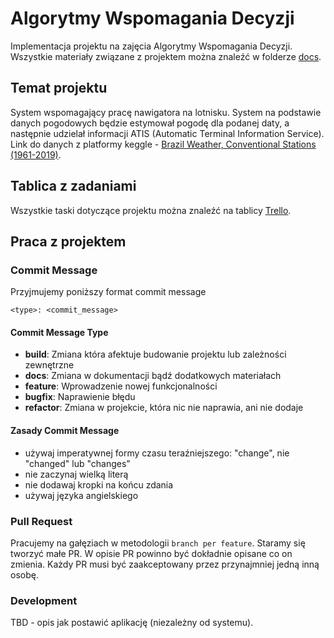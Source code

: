 # Algorytmy Wspomagania Decyzji
Implementacja projektu na zajęcia Algorytmy Wspomagania Decyzji. Wszystkie materiały związane z projektem można znaleźć w folderze [docs](docs).

## Temat projektu

System wspomagający pracę nawigatora na lotnisku. System na podstawie danych pogodowych będzie estymował pogodę dla podanej daty, a następnie udzielał informacji ATIS (Automatic Terminal Information Service). Link do danych z platformy keggle - [Brazil Weather, Conventional Stations (1961-2019)](https://www.kaggle.com/saraivaufc/conventional-weather-stations-brazil).

## Tablica z zadaniami
Wszystkie taski dotyczące projektu można znaleźć na tablicy [Trello](https://trello.com/b/kwvxK6kq/awd-ciskowski).

## Praca z projektem

### Commit Message
Przyjmujemy poniższy format commit message

```
<type>: <commit_message>
```

#### Commit Message Type
* **build**: Zmiana która afektuje budowanie projektu lub zależności zewnętrzne
* **docs**: Zmiana w dokumentacji bądź dodatkowych materiałach
* **feature**: Wprowadzenie nowej funkcjonalności
* **bugfix**: Naprawienie błędu
* **refactor**: Zmiana w projekcie, która nic nie naprawia, ani nie dodaje

#### Zasady Commit Message
* używaj imperatywnej formy czasu teraźniejszego: "change", nie "changed" lub "changes"
* nie zaczynaj wielką literą
* nie dodawaj kropki na końcu zdania
* używaj języka angielskiego

### Pull Request
Pracujemy na gałęziach w metodologii `branch per feature`. Staramy się tworzyć małe PR. W opisie PR powinno być dokładnie opisane co on zmienia. Każdy PR musi być zaakceptowany przez przynajmniej jedną inną osobę.

### Development

TBD - opis jak postawić aplikację (niezależny od systemu).